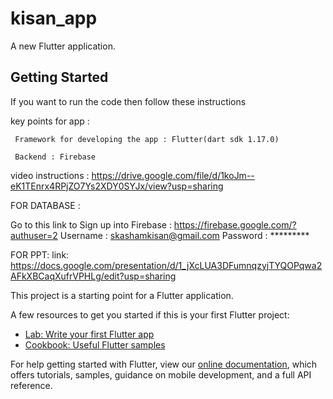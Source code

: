 # kisan_app

A new Flutter application.

## Getting Started

If you want to run the code then follow these instructions

key points for app :

     Framework for developing the app : Flutter(dart sdk 1.17.0)
    
     Backend : Firebase

video instructions : https://drive.google.com/file/d/1koJm--eK1TEnrx4RPjZO7Ys2XDY0SYJx/view?usp=sharing

FOR DATABASE :

Go to this link to Sign up into Firebase : https://firebase.google.com/?authuser=2
Username : skashamkisan@gmail.com
Password : *********


FOR PPT:
link: https://docs.google.com/presentation/d/1_jXcLUA3DFumnqzyjTYQOPqwa2AFkXBCaqXufrVPHLg/edit?usp=sharing




This project is a starting point for a Flutter application.

A few resources to get you started if this is your first Flutter project:

- [Lab: Write your first Flutter app](https://flutter.dev/docs/get-started/codelab)
- [Cookbook: Useful Flutter samples](https://flutter.dev/docs/cookbook)

For help getting started with Flutter, view our
[online documentation](https://flutter.dev/docs), which offers tutorials,
samples, guidance on mobile development, and a full API reference.

